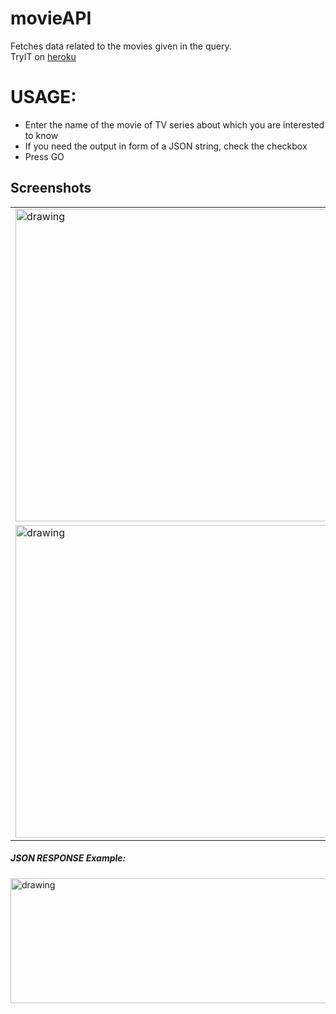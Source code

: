 # movieAPI
Fetches data related to the movies given in the query.  
TryIT on [heroku](https://movies-api-te.herokuapp.com/)


# USAGE:
* Enter the name of the movie of TV series about which you are interested to know
* If you need the output in form of a JSON string, check the checkbox
* Press GO




## Screenshots
<table>
  <tr>
    <td>
      <img src="https://user-images.githubusercontent.com/59741135/96269367-e9d75f00-0fe7-11eb-9b7d-629976c1add4.png" alt="drawing" height="500" width="900"/>
    </td>
  </tr>
  
  <tr>
    <td>
      <img src="https://user-images.githubusercontent.com/59741135/96269386-ecd24f80-0fe7-11eb-8b3d-dbe019f647aa.png" alt="drawing" height="500" width="900"/>
    </td>
  </tr>
  
</table>



##### JSON RESPONSE Example:
<img src="https://user-images.githubusercontent.com/59741135/96269396-efcd4000-0fe7-11eb-8b9e-160df62779b8.png" alt="drawing" height="200" width="900"/>
    
